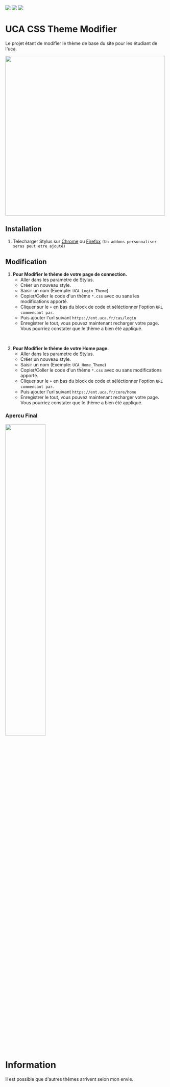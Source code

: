 ![](https://img.shields.io/badge/Stylus-latest%20version-9cf)
![](https://img.shields.io/badge/Firefox-latest%20version-orange?logo=firefox)
![](https://img.shields.io/badge/Chrome-latest%20version-informational?logo=googlechrome)
# UCA CSS Theme Modifier

Le projet étant de modifier le thème de base du site pour les étudiant de l'uca. 

<img src="https://i.imgur.com/KP2YFle.gif" width="500px">


## Installation
1. Telecharger Stylus sur [Chrome](https://chrome.google.com/webstore/detail/clngdbkpkpeebahjckkjfobafhncgmne) ou [Firefox](https://addons.mozilla.org/en-US/firefox/addon/styl-us/) `(Un addons personnaliser seras peut etre ajouté)`

## Modification

1. **Pour Modifier le thème de votre page de connection.**
    + Aller dans les parametre de Stylus.
    + Créer un nouveau style.
    + Saisir un nom (Exemple: `UCA_Login_Theme`)
    + Copier/Coller le code d'un thème `*.css` avec ou sans les modifications apporté.
    + Cliquer sur le `+` en bas du block de code et séléctionner l'option `URL commencant par`.
    + Puis ajouter l'url suivant `https://ent.uca.fr/cas/login`
    + Enregistrer le tout, vous pouvez maintenant recharger votre page. Vous pourriez constater que le thème a bien été appliqué.

<br> 

2. **Pour Modifier le thème de votre Home page.**
    + Aller dans les parametre de Stylus.
    + Créer un nouveau style.
    + Saisir un nom (Exemple: `UCA_Home_Theme`)
    + Copier/Coller le code d'un thème `*.css` avec ou sans modifications apporté.
    + Cliquer sur le `+` en bas du block de code et séléctionner l'option `URL commencant par`.
    + Puis ajouter l'url suivant `https://ent.uca.fr/core/home`
    + Enregistrer le tout, vous pouvez maintenant recharger votre page. Vous pourriez constater que le thème a bien été appliqué.

### Apercu Final
<img width="50%" align="center" src="https://i.imgur.com/XhLf5ss.png">


# Information
Il est possible que d'autres thèmes arrivent selon mon envie.
